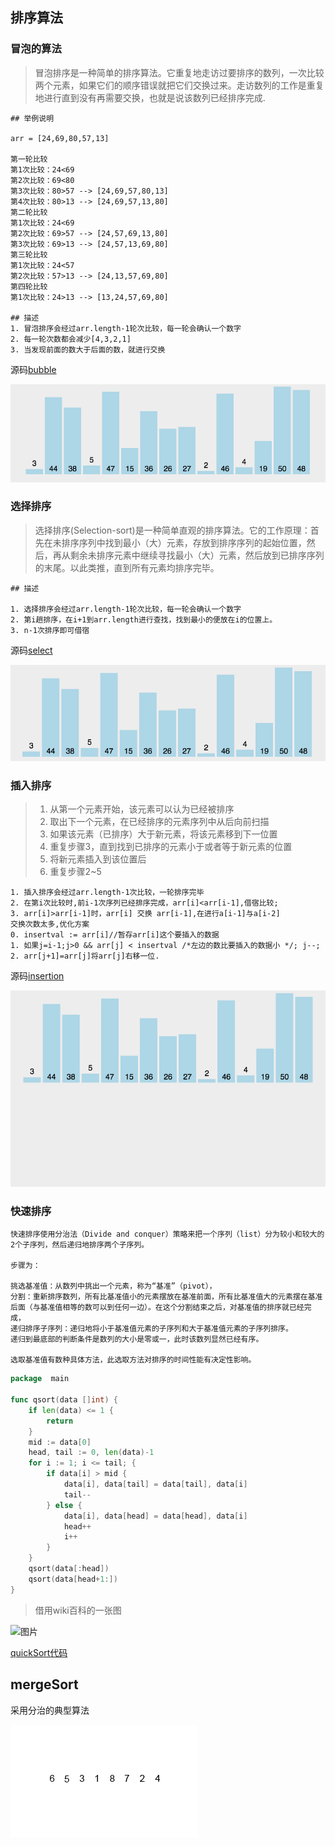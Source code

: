 ## 排序算法

### 冒泡的算法

>冒泡排序是一种简单的排序算法。它重复地走访过要排序的数列，一次比较两个元素，如果它们的顺序错误就把它们交换过来。走访数列的工作是重复地进行直到没有再需要交换，也就是说该数列已经排序完成.

```cgo
## 举例说明

arr = [24,69,80,57,13]

第一轮比较
第1次比较：24<69
第2次比较：69<80
第3次比较：80>57 --> [24,69,57,80,13] 
第4次比较：80>13 --> [24,69,57,13,80] 
第二轮比较
第1次比较：24<69
第2次比较：69>57 --> [24,57,69,13,80]
第3次比较：69>13 --> [24,57,13,69,80]
第三轮比较
第1次比较：24<57
第2次比较：57>13 --> [24,13,57,69,80]
第四轮比较
第1次比较：24>13 --> [13,24,57,69,80]

## 描述
1. 冒泡排序会经过arr.length-1轮次比较，每一轮会确认一个数字
2. 每一轮次数都会减少[4,3,2,1]
3. 当发现前面的数大于后面的数，就进行交换

```
源码[bubble](bubbleSort.go)

![图片](../images/bobulesort.gif)

### 选择排序

>选择排序(Selection-sort)是一种简单直观的排序算法。它的工作原理：首先在未排序序列中找到最小（大）元素，存放到排序序列的起始位置，然后，再从剩余未排序元素中继续寻找最小（大）元素，然后放到已排序序列的末尾。以此类推，直到所有元素均排序完毕。

```cgo
## 描述

1. 选择排序会经过arr.length-1轮次比较，每一轮会确认一个数字
2. 第i趟排序，在i+1到arr.length进行查找，找到最小的便放在i的位置上。
3. n-1次排序即可借宿

```
源码[select](selectSort.go)

![图片](../images/selectionsort.gif)
### 插入排序

> 1. 从第一个元素开始，该元素可以认为已经被排序
> 2. 取出下一个元素，在已经排序的元素序列中从后向前扫描
> 3. 如果该元素（已排序）大于新元素，将该元素移到下一位置
> 4. 重复步骤3，直到找到已排序的元素小于或者等于新元素的位置
> 5. 将新元素插入到该位置后
> 6. 重复步骤2~5

```cgo
1. 插入排序会经过arr.length-1次比较，一轮排序完毕
2. 在第i次比较时,前i-1次序列已经排序完成，arr[i]<arr[i-1],借宿比较;
3. arr[i]>arr[i-1]时，arr[i] 交换 arr[i-1],在进行a[i-1]与a[i-2]
交换次数太多,优化方案
0. insertval := arr[i]//暂存arr[i]这个要插入的数据
1. 如果j=i-1;j>0 && arr[j] < insertval /*左边的数比要插入的数据小 */; j--;
2. arr[j+1]=arr[j]将arr[j]右移一位.

```
源码[insertion](insertionSort.go)

![图片](../images/insertionsort.gif)

### 快速排序


```cgo
快速排序使用分治法（Divide and conquer）策略来把一个序列（list）分为较小和较大的2个子序列，然后递归地排序两个子序列。

步骤为：

挑选基准值：从数列中挑出一个元素，称为“基准”（pivot），
分割：重新排序数列，所有比基准值小的元素摆放在基准前面，所有比基准值大的元素摆在基准后面（与基准值相等的数可以到任何一边）。在这个分割结束之后，对基准值的排序就已经完成，
递归排序子序列：递归地将小于基准值元素的子序列和大于基准值元素的子序列排序。
递归到最底部的判断条件是数列的大小是零或一，此时该数列显然已经有序。

选取基准值有数种具体方法，此选取方法对排序的时间性能有决定性影响。

```
```go
package  main

func qsort(data []int) {
	if len(data) <= 1 {
		return
	}
	mid := data[0]
	head, tail := 0, len(data)-1
	for i := 1; i <= tail; {
		if data[i] > mid {
			data[i], data[tail] = data[tail], data[i]
			tail--
		} else {
			data[i], data[head] = data[head], data[i]
			head++
			i++
		}
	}
	qsort(data[:head])
	qsort(data[head+1:])
}
```

> 借用wiki百科的一张图

![图片](https://upload.wikimedia.org/wikipedia/commons/6/6a/Sorting_quicksort_anim.gif)

[quickSort代码](quicksort.go)

## mergeSort

采用分治的典型算法

![图片](../images/mergesort.gif)